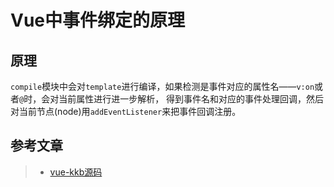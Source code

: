 # Vue中事件绑定的原理

## 原理

`compile`模块中会对`template`进行编译，如果检测是事件对应的属性名——`v:on`或者`@`时，会对当前属性进行进一步解析，
得到事件名和对应的事件处理回调，然后对当前节点(node)用`addEventListener`来把事件回调注册。

## 参考文章

> * [vue-kkb源码](https://github.com/57code/vue-kkb)

